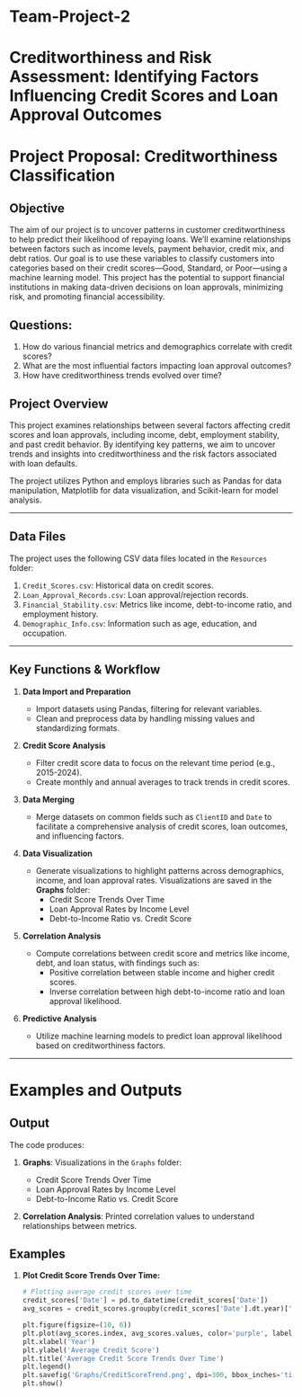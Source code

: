 # Team-Project-2
# Creditworthiness and Risk Assessment: Identifying Factors Influencing Credit Scores and Loan Approval Outcomes

# Project Proposal: Creditworthiness Classification
## Objective
The aim of our project is to uncover patterns in customer creditworthiness to help predict their likelihood of repaying loans. We’ll examine relationships between factors such as income levels, payment behavior, credit mix, and debt ratios. Our goal is to use these variables to classify customers into categories based on their credit scores—Good, Standard, or Poor—using a machine learning model. This project has the potential to support financial institutions in making data-driven decisions on loan approvals, minimizing risk, and promoting financial accessibility.

## Questions:
1. How do various financial metrics and demographics correlate with credit scores?
2. What are the most influential factors impacting loan approval outcomes?
3. How have creditworthiness trends evolved over time?

## Project Overview
This project examines relationships between several factors affecting credit scores and loan approvals, including income, debt, employment stability, and past credit behavior. By identifying key patterns, we aim to uncover trends and insights into creditworthiness and the risk factors associated with loan defaults.

The project utilizes Python and employs libraries such as Pandas for data manipulation, Matplotlib for data visualization, and Scikit-learn for model analysis.

---

## Data Files
The project uses the following CSV data files located in the `Resources` folder:
1. `Credit_Scores.csv`: Historical data on credit scores.
2. `Loan_Approval_Records.csv`: Loan approval/rejection records.
3. `Financial_Stability.csv`: Metrics like income, debt-to-income ratio, and employment history.
4. `Demographic_Info.csv`: Information such as age, education, and occupation.

---

## Key Functions & Workflow

1. **Data Import and Preparation**
   - Import datasets using Pandas, filtering for relevant variables.
   - Clean and preprocess data by handling missing values and standardizing formats.

2. **Credit Score Analysis**
   - Filter credit score data to focus on the relevant time period (e.g., 2015-2024).
   - Create monthly and annual averages to track trends in credit scores.

3. **Data Merging**
   - Merge datasets on common fields such as `ClientID` and `Date` to facilitate a comprehensive analysis of credit scores, loan outcomes, and influencing factors.

4. **Data Visualization**
   - Generate visualizations to highlight patterns across demographics, income, and loan approval rates. Visualizations are saved in the **Graphs** folder:
     - Credit Score Trends Over Time
     - Loan Approval Rates by Income Level
     - Debt-to-Income Ratio vs. Credit Score

5. **Correlation Analysis**
   - Compute correlations between credit score and metrics like income, debt, and loan status, with findings such as:
     - Positive correlation between stable income and higher credit scores.
     - Inverse correlation between high debt-to-income ratio and loan approval likelihood.

6. **Predictive Analysis**
   - Utilize machine learning models to predict loan approval likelihood based on creditworthiness factors.

---

# Examples and Outputs

## Output
The code produces:
1. **Graphs**: Visualizations in the `Graphs` folder:
   - Credit Score Trends Over Time
   - Loan Approval Rates by Income Level
   - Debt-to-Income Ratio vs. Credit Score

2. **Correlation Analysis**: Printed correlation values to understand relationships between metrics.

## Examples
1. **Plot Credit Score Trends Over Time:**

   ```python
   # Plotting average credit scores over time
   credit_scores['Date'] = pd.to_datetime(credit_scores['Date'])
   avg_scores = credit_scores.groupby(credit_scores['Date'].dt.year)['Credit_Score'].mean()

   plt.figure(figsize=(10, 6))
   plt.plot(avg_scores.index, avg_scores.values, color='purple', label='Average Credit Score')
   plt.xlabel('Year')
   plt.ylabel('Average Credit Score')
   plt.title('Average Credit Score Trends Over Time')
   plt.legend()
   plt.savefig('Graphs/CreditScoreTrend.png', dpi=300, bbox_inches='tight')
   plt.show()

